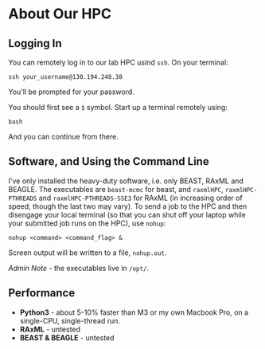 # About Our HPC

## Logging In
You can remotely log in to our lab HPC usind `ssh`. On your terminal:

```
ssh your_username@130.194.248.38
```

You'll be prompted for your password. 

You should first see a `$` symbol. Start up a terminal remotely using:

```
bash
```

And you can continue from there.

## Software, and Using the Command Line

I've only installed the heavy-duty software, i.e. only BEAST, RAxML and BEAGLE. The executables are `beast-mcmc` for beast, and `raxmlHPC`, `raxmlHPC-PTHREADS` and `raxmlHPC-PTHREADS-SSE3` for RAxML (in increasing order of speed; though the last two may vary). To send a job to the HPC and then disengage your local terminal (so that you can shut off your laptop while your submitted job runs on the HPC), use `nohup`:

```
nohup <command> <command_flag> &
```

Screen output will be written to a file, `nohup.out`. 

*Admin Note* - the executables live in `/opt/`. 

## Performance

- **Python3** - about 5-10% faster than M3 or my own Macbook Pro, on a single-CPU, single-thread run. 
- **RAxML** - untested
- **BEAST & BEAGLE** - untested
